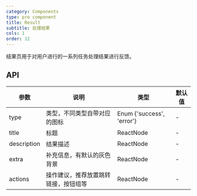 ```yaml
---
category: Components
type: pro component
title: Result
subtitle: 处理结果
cols: 1
order: 12
---
```


结果页用于对用户进行的一系列任务处理结果进行反馈。

## API

| 参数      | 说明                                      | 类型         | 默认值 |
|----------|------------------------------------------|-------------|-------|
| type | 类型，不同类型自带对应的图标 | Enum {'success', 'error'} | - |
| title       | 标题     | ReactNode  | -    |
| description | 结果描述    | ReactNode  | -    |
| extra       | 补充信息，有默认的灰色背景     | ReactNode  | -    |
| actions     | 操作建议，推荐放置跳转链接，按钮组等    | ReactNode  | -    |

